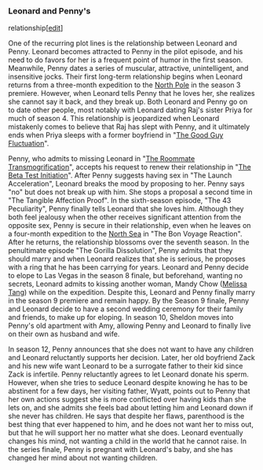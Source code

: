 ### Leonard and Penny's
relationship[[edit](/w/index.php?title=The\_Big\_Bang\_Theory&action=edit&section=10
"Edit section: Leonard and Penny's relationship")]

One of the recurring plot lines is the relationship between Leonard and Penny.
Leonard becomes attracted to Penny in the pilot episode, and his need to do
favors for her is a frequent point of humor in the first season. Meanwhile,
Penny dates a series of muscular, attractive, unintelligent, and insensitive
jocks. Their first long-term relationship begins when Leonard returns from a
three-month expedition to the [North Pole](/wiki/North\_Pole "North Pole") in
the season 3 premiere. However, when Leonard tells Penny that he loves her,
she realizes she cannot say it back, and they break up. Both Leonard and Penny
go on to date other people, most notably with Leonard dating Raj's sister
Priya for much of season 4. This relationship is jeopardized when Leonard
mistakenly comes to believe that Raj has slept with Penny, and it ultimately
ends when Priya sleeps with a former boyfriend in "[The Good Guy
Fluctuation](/wiki/The\_Good\_Guy\_Fluctuation "The Good Guy Fluctuation")".

Penny, who admits to missing Leonard in "[The Roommate
Transmogrification](/wiki/The\_Roommate\_Transmogrification "The Roommate
Transmogrification")", accepts his request to renew their relationship in
"[The Beta Test Initiation](/wiki/The\_Beta\_Test\_Initiation "The Beta Test
Initiation")". After Penny suggests having sex in "The Launch Acceleration",
Leonard breaks the mood by proposing to her. Penny says "no" but does not
break up with him. She stops a proposal a second time in "The Tangible
Affection Proof". In the sixth-season episode, "The 43 Peculiarity", Penny
finally tells Leonard that she loves him. Although they both feel jealousy
when the other receives significant attention from the opposite sex, Penny is
secure in their relationship, even when he leaves on a four-month expedition
to the [North Sea](/wiki/North\_Sea "North Sea") in "The Bon Voyage Reaction".
After he returns, the relationship blossoms over the seventh season. In the
penultimate episode "The Gorilla Dissolution", Penny admits that they should
marry and when Leonard realizes that she is serious, he proposes with a ring
that he has been carrying for years. Leonard and Penny decide to elope to Las
Vegas in the season 8 finale, but beforehand, wanting no secrets, Leonard
admits to kissing another woman, Mandy Chow ([Melissa Tang](/wiki/Melissa\_Tang
"Melissa Tang")) while on the expedition. Despite this, Leonard and Penny
finally marry in the season 9 premiere and remain happy. By the Season 9
finale, Penny and Leonard decide to have a second wedding ceremony for their
family and friends, to make up for eloping. In season 10, Sheldon moves into
Penny's old apartment with Amy, allowing Penny and Leonard to finally live on
their own as husband and wife.

In season 12, Penny announces that she does not want to have any children and
Leonard reluctantly supports her decision. Later, her old boyfriend Zack and
his new wife want Leonard to be a surrogate father to their kid since Zack is
infertile. Penny reluctantly agrees to let Leonard donate his sperm. However,
when she tries to seduce Leonard despite knowing he has to be abstinent for a
few days, her visiting father, Wyatt, points out to Penny that her own actions
suggest she is more conflicted over having kids than she lets on, and she
admits she feels bad about letting him and Leonard down if she never has
children. He says that despite her flaws, parenthood is the best thing that
ever happened to him, and he does not want her to miss out, but that he will
support her no matter what she does. Leonard eventually changes his mind, not
wanting a child in the world that he cannot raise. In the series finale, Penny
is pregnant with Leonard's baby, and she has changed her mind about not
wanting children.
